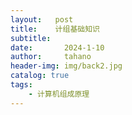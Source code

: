 ```yaml
---
layout:   post
title:    计组基础知识
subtitle:   
date:       2024-1-10
author:     tahano
header-img: img/back2.jpg
catalog: true
tags:
    - 计算机组成原理
---
```


